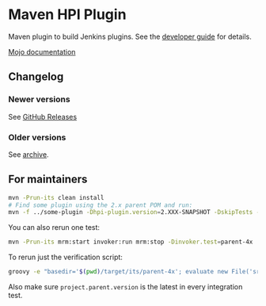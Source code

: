 # Maven HPI Plugin

Maven plugin to build Jenkins plugins.
See the [developer guide](https://jenkins.io/doc/developer/plugin-development/) for details.

[Mojo documentation](https://jenkinsci.github.io/maven-hpi-plugin/)

## Changelog

### Newer versions

See [GitHub Releases](https://github.com/jenkinsci/maven-hpi-plugin/releases)

### Older versions

See [archive](https://github.com/jenkinsci/maven-hpi-plugin/tree/24b27178f4dbdb9eeb395f35fc94774d514c980a#35-2019-03-28).

## For maintainers

```bash
mvn -Prun-its clean install
# Find some plugin using the 2.x parent POM and run:
mvn -f ../some-plugin -Dhpi-plugin.version=2.XXX-SNAPSHOT -DskipTests -DjenkinsHome=/tmp/sanity-check-maven-hpi-plugin clean package hpi:run
```

You can also rerun one test:

```bash
mvn -Prun-its mrm:start invoker:run mrm:stop -Dinvoker.test=parent-4x
```

To rerun just the verification script:

```bash
groovy -e "basedir='$(pwd)/target/its/parent-4x'; evaluate new File('src/it/parent-4x/verify.groovy')"
```

Also make sure `project.parent.version` is the latest in every integration test.
